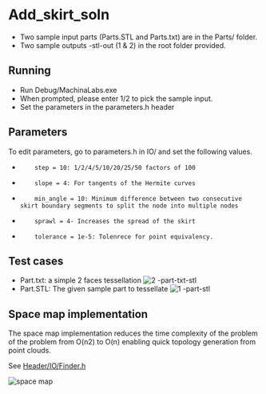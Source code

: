 # Add_skirt_soln

- Two sample input parts (Parts.STL and Parts.txt) are in the Parts/ folder.
- Two sample outputs -stl-out (1 & 2) in the root folder provided.
## Running
- Run Debug/MachinaLabs.exe
- When prompted, please enter 1/2 to pick the sample input.
- Set the parameters in the parameters.h header

## Parameters
To edit parameters, go to parameters.h in IO/ and set the following values.
-         step = 10: 1/2/4/5/10/20/25/50 factors of 100
-         slope = 4: For tangents of the Hermite curves
-         min_angle = 10: Minimum difference between two consecutive skirt boundary segments to split the node into multiple nodes
-         sprawl = 4- Increases the spread of the skirt 
-         tolerance = 1e-5: Tolenrece for point equivalency.

## Test cases
- Part.txt: a simple 2 faces tessellation 
![2 -part-txt-stl](https://user-images.githubusercontent.com/31978917/197202176-8a861227-9371-49c5-9716-56cb05386655.png)
- Part.STL: The given sample part to tessellate
![1 -part-stl](https://user-images.githubusercontent.com/31978917/197202121-11ca0a4e-2b65-402b-9267-af730f192f7e.png)

## Space map implementation
The space map implementation reduces the time complexity of the problem of the problem from O(n2) to O(n) enabling quick topology generation from point clouds.

See [Header/IO/Finder.h](https://github.com/paragpathak2006/Add_skirt_soln/blob/main/Header/IO/Finder.h)

![space map](https://github.com/paragpathak2006/pmc/assets/31978917/9ec036a2-e23f-4409-a18d-8e86bcf129be)

 
